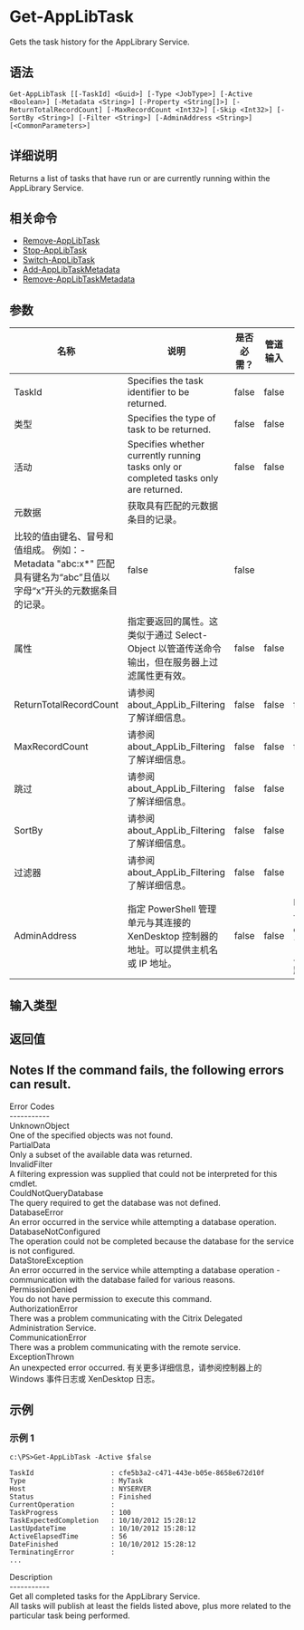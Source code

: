 # Get-AppLibTask

Gets the task history for the AppLibrary Service.

## 语法

    Get-AppLibTask [[-TaskId] <Guid>] [-Type <JobType>] [-Active <Boolean>] [-Metadata <String>] [-Property <String[]>] [-ReturnTotalRecordCount] [-MaxRecordCount <Int32>] [-Skip <Int32>] [-SortBy <String>] [-Filter <String>] [-AdminAddress <String>] [<CommonParameters>]
    

## 详细说明

Returns a list of tasks that have run or are currently running within the AppLibrary Service.

## 相关命令

- [Remove-AppLibTask](Remove-AppLibTask.html)
- [Stop-AppLibTask](Stop-AppLibTask.html)
- [Switch-AppLibTask](Switch-AppLibTask.html)
- [Add-AppLibTaskMetadata](Add-AppLibTaskMetadata.html)
- [Remove-AppLibTaskMetadata](Remove-AppLibTaskMetadata.html)

## 参数

| 名称                     | 说明                                                                                        | 是否必需？ | 管道输入  | 默认值                                   |
| ---------------------- | ----------------------------------------------------------------------------------------- | ----- | ----- | ------------------------------------- |
| TaskId                 | Specifies the task identifier to be returned.                                             | false | false |                                       |
| 类型                     | Specifies the type of task to be returned.                                                | false | false |                                       |
| 活动                     | Specifies whether currently running tasks only or completed tasks only are returned.      | false | false |                                       |
| 元数据                    | 获取具有匹配的元数据条目的记录。  
比较的值由键名、冒号和值组成。 例如：-Metadata "abc:x*" 匹配具有键名为“abc”且值以字母“x”开头的元数据条目的记录。 | false | false |                                       |
| 属性                     | 指定要返回的属性。这类似于通过 Select-Object 以管道传送命令输出，但在服务器上过滤属性更有效。                                    | false | false |                                       |
| ReturnTotalRecordCount | 请参阅 about_AppLib_Filtering 了解详细信息。                                                      | false | false | false                                 |
| MaxRecordCount         | 请参阅 about_AppLib_Filtering 了解详细信息。                                                      | false | false | false                                 |
| 跳过                     | 请参阅 about_AppLib_Filtering 了解详细信息。                                                      | false | false |                                       |
| SortBy                 | 请参阅 about_AppLib_Filtering 了解详细信息。                                                      | false | false |                                       |
| 过滤器                    | 请参阅 about_AppLib_Filtering 了解详细信息。                                                      | false | false |                                       |
| AdminAddress           | 指定 PowerShell 管理单元与其连接的 XenDesktop 控制器的地址。可以提供主机名或 IP 地址。                                 | false | false | LocalHost。一旦有 cmdlet 提供了某个值，此值将变为默认值。 |

## 输入类型

### 

## 返回值

### 

## Notes If the command fails, the following errors can result.  
Error Codes  
\---\---\-----  
UnknownObject  
One of the specified objects was not found.  
PartialData  
Only a subset of the available data was returned.  
InvalidFilter  
A filtering expression was supplied that could not be interpreted for this cmdlet.  
CouldNotQueryDatabase  
The query required to get the database was not defined.  
DatabaseError  
An error occurred in the service while attempting a database operation.  
DatabaseNotConfigured  
The operation could not be completed because the database for the service is not configured.  
DataStoreException  
An error occurred in the service while attempting a database operation - communication with the database failed for various reasons.  
PermissionDenied  
You do not have permission to execute this command.  
AuthorizationError  
There was a problem communicating with the Citrix Delegated Administration Service.  
CommunicationError  
There was a problem communicating with the remote service.  
ExceptionThrown  
An unexpected error occurred. 有关更多详细信息，请参阅控制器上的 Windows 事件日志或 XenDesktop 日志。

## 示例

### 示例 1

    c:\PS>Get-AppLibTask -Active $false
    
    TaskId                   : cfe5b3a2-c471-443e-b05e-8658e672d10f
    Type                     : MyTask
    Host                     : NYSERVER
    Status                   : Finished
    CurrentOperation         :
    TaskProgress             : 100
    TaskExpectedCompletion   : 10/10/2012 15:28:12
    LastUpdateTime           : 10/10/2012 15:28:12
    ActiveElapsedTime        : 56
    DateFinished             : 10/10/2012 15:28:12
    TerminatingError         :
    ...
    

Description  
\---\---\-----  
Get all completed tasks for the AppLibrary Service.  
All tasks will publish at least the fields listed above, plus more related to the particular task being performed.